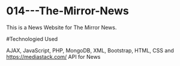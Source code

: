 #  014---The-Mirror-News

This is a News Website for The Mirror News. 

#Technologied Used 

AJAX, 
JavaScript, 
PHP, 
MongoDB, 
XML, 
Bootstrap, 
HTML,
CSS and https://mediastack.com/ API for News
